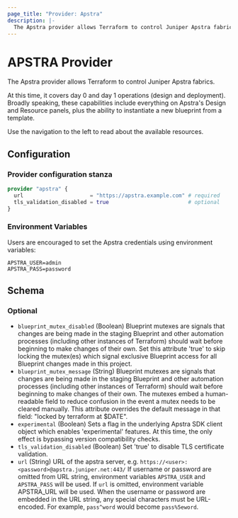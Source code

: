 ```yaml
---
page_title: "Provider: Apstra"
description: |-
  The Apstra provider allows Terraform to control Juniper Apstra fabrics.
---
```


# APSTRA Provider

The Apstra provider allows Terraform to control Juniper Apstra fabrics.

At this time, it covers day 0 and day 1 operations (design and deployment).
Broadly speaking, these capabilities include everything on Apstra's Design and
Resource panels, plus the ability to instantiate a new blueprint from a template.

Use the navigation to the left to read about the available resources.

## Configuration

### Provider configuration stanza

```terraform
provider "apstra" {
  url                     = "https://apstra.example.com" # required
  tls_validation_disabled = true                         # optional
}
```

### Environment Variables

Users are encouraged to set the Apstra credentials using environment variables:
```shell
APSTRA_USER=admin
APSTRA_PASS=password
```

<!-- schema generated by tfplugindocs -->
## Schema

### Optional

- `blueprint_mutex_disabled` (Boolean) Blueprint mutexes are signals that changes are being made in the staging Blueprint and other automation processes (including other instances of Terraform)  should wait before beginning to make changes of their own. Set this attribute 'true' to skip locking the mutex(es) which signal exclusive Blueprint access for all Blueprint changes made in this project.
- `blueprint_mutex_message` (String) Blueprint mutexes are signals that changes are being made in the staging Blueprint and other automation processes (including other instances of Terraform)  should wait before beginning to make changes of their own. The mutexes embed a human-readable field to reduce confusion in the event a mutex needs to be cleared manually. This attribute overrides the default message in that field: "locked by terraform at $DATE".
- `experimental` (Boolean) Sets a flag in the underlying Apstra SDK client object which enables 'experimental' features. At this time, the only effect is bypassing version compatibility checks.
- `tls_validation_disabled` (Boolean) Set 'true' to disable TLS certificate validation.
- `url` (String) URL of the apstra server, e.g. `https://<user>:<password>@apstra.juniper.net:443/`
If username or password are omitted from URL string, environment variables `APSTRA_USER` and `APSTRA_PASS` will be used.  If `url` is omitted, environment variable APSTRA_URL will be used.  When the username or password are embedded in the URL string, any special characters must be URL-encoded. For example, `pass^word` would become `pass%5eword`.
